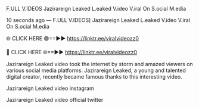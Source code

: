 F.ULL V.IDEOS Jazirareign Leaked L.eaked V.ideo V.iral On S.ocial M.edia

10 seconds ago — F.ULL V.IDEOS] Jazirareign Leaked L.eaked V.ideo V.iral On S.ocial M.edia

🌐 CLICK HERE 🟢==►► https://linktr.ee/viralvideozz0

🔴 CLICK HERE 🌐==►► https://linktr.ee/viralvideozz0

Jazirareign Leaked video took the internet by storm and amazed viewers on various social media platforms. Jazirareign Leaked, a young and talented digital creator, recently became famous thanks to this interesting video.

Jazirareign Leaked video instagram

Jazirareign Leaked video official twitter